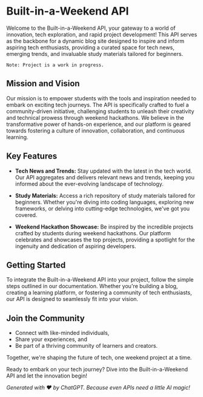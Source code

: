 # Built-in-a-Weekend API
Welcome to the Built-in-a-Weekend API, your gateway to a world of innovation, tech exploration, and rapid project development!
This API serves as the backbone for a dynamic blog site designed to inspire and inform aspiring tech enthusiasts,
providing a curated space for tech news, emerging trends, and invaluable study materials tailored for beginners.

`Note: Project is a work in progress.`

## Mission and Vision
Our mission is to empower students with the tools and inspiration needed to embark on exciting tech journeys.
The API is specifically crafted to fuel a community-driven initiative, challenging students to unleash their creativity
and technical prowess through weekend hackathons. We believe in the transformative power of hands-on experience,
and our platform is geared towards fostering a culture of innovation, collaboration, and continuous learning.

## Key Features
* **Tech News and Trends:**
Stay updated with the latest in the tech world. Our API aggregates and delivers relevant news and trends,
keeping you informed about the ever-evolving landscape of technology.

* **Study Materials:**
Access a rich repository of study materials tailored for beginners. Whether you're diving into coding languages,
exploring new frameworks, or delving into cutting-edge technologies, we've got you covered.

* **Weekend Hackathon Showcase:**
Be inspired by the incredible projects crafted by students during weekend hackathons.
Our platform celebrates and showcases the top projects, providing a spotlight for the ingenuity and dedication of aspiring developers.

## Getting Started
To integrate the Built-in-a-Weekend API into your project, follow the simple steps outlined in our documentation.
Whether you're building a blog, creating a learning platform, or fostering a community of tech enthusiasts,
our API is designed to seamlessly fit into your vision.

## Join the Community
* Connect with like-minded individuals,
* Share your experiences, and
* Be part of a thriving community of learners and creators.

Together, we're shaping the future of tech, one weekend project at a time.

Ready to embark on your tech journey? Dive into the Built-in-a-Weekend API and let the innovation begin!

*Generated with ❤️ by ChatGPT. Because even APIs need a little AI magic!*